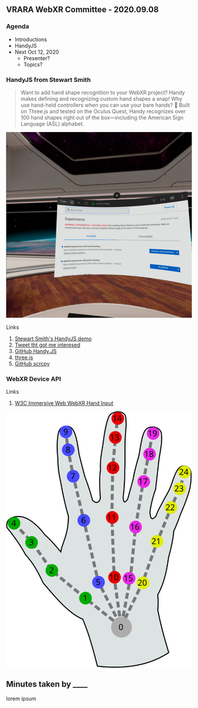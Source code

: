 ## VRARA WebXR Committee - 2020.09.08

### Agenda

- Introductions
- HandyJS
- Next Oct 12, 2020
  - Presenter?
  - Topics?

### HandyJS from Stewart Smith

> Want to add hand shape recognition to your WebXR project? Handy makes defining and recognizing custom hand shapes a snap! Why use hand-held controllers when you can use your bare hands? 👋 Built on Three.js and tested on the Oculus Quest, Handy recognizes over 100 hand shapes right out of the box—including the American Sign Language (ASL) alphabet.

![Oculus Browser webxr-hands-tracking](../images/OculusBrowser-webxr-hands-tracking.jpg)

Links

1. [Stewart Smith's HandyJS demo](https://stewartsmith.io/handy/)
2. [Tweet tht got me interesed](https://twitter.com/stew_rtsmith/status/1298274464208048134?s=20)
3. [GitHub Handy.JS](https://github.com/stewdio/handy.js)
4. [three.js](https://threejs.org)
5. [GitHub scrcpy](https://github.com/Genymobile/scrcpy)

### WebXR Device API

Links

1. [W3C Immersive Web WebXR Hand Input](https://immersive-web.github.io/webxr-hand-input/)

![Hand Layout](../images/hand-layout.svg)

## Minutes taken by ____

lorem ipsum